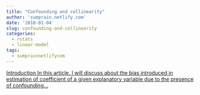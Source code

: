 ```yaml
---
title: "Confounding and collinearity"
author: 'sumprain.netlify.com'
date: '2018-01-04'
slug: confounding-and-collinearity
categories:
  - rstats
  - linear-model
tags:
  - sumprainnetlifycom
---
```


[Introduction In this article, I will discuss about the bias introduced in estimation of coefficient of a given explanatory variable due to the presence of confounding...<click to read more>](https://sumprain.netlify.com/publication/confounding/)

